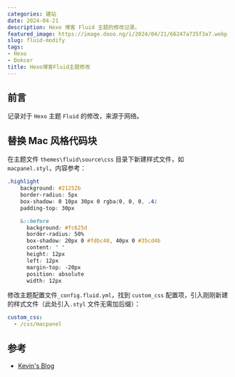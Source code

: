 ```yaml
---
categories: 建站
date: 2024-04-21
description: Hexo 博客 Fluid 主题的修改记录。
featured_image: https://image.dooo.ng/i/2024/04/21/66247a735f3a7.webp
slug: fluid-modify
tags:
- Hexo
- Dokcer
title: Hexo博客Fluid主题修改
---
```


## 前言

记录对于 `Hexo` 主题 `Fluid` 的修改，来源于网络。

## 替换 Mac 风格代码块

在主题文件 `themes\fluid\source\css` 目录下新建样式文件，如 `macpanel.styl`，内容参考：

```css
.highlight
    background: #21252b
    border-radius: 5px
    box-shadow: 0 10px 30px 0 rgba(0, 0, 0, .4)
    padding-top: 30px

    &::before
      background: #fc625d
      border-radius: 50%
      box-shadow: 20px 0 #fdbc40, 40px 0 #35cd4b
      content: ' '
      height: 12px
      left: 12px
      margin-top: -20px
      position: absolute
      width: 12px
```

修改主题配置文件`_config.fluid.yml`，找到 `custom_css` 配置项，引入刚刚新建的样式文件（此处引入`.styl` 文件无需加后缀）：

```yaml
custom_css:
  - /css/macpanel
```

## 参考

- [Kevin's Blog](https://blog.kevinchu.top/2023/07/17/hexo-theme-fluid-modify/)